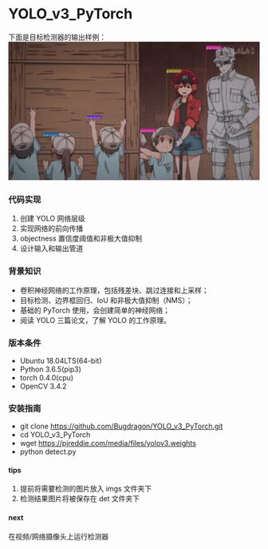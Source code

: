 # YOLO_v3_PyTorch
下面是目标检测器的输出样例：
![Image text](https://raw.githubusercontent.com/Bugdragon/YOLO_v3_PyTorch/master/det/det_%E5%B7%A5%E4%BD%9C%E7%BB%86%E8%83%9E1.png)

### 代码实现
1. 创建 YOLO 网络层级
2. 实现网络的前向传播
3. objectness 置信度阈值和非极大值抑制
4. 设计输入和输出管道

### 背景知识
+ 卷积神经网络的工作原理，包括残差块、跳过连接和上采样；
+ 目标检测、边界框回归、IoU 和非极大值抑制（NMS）；
+ 基础的 PyTorch 使用，会创建简单的神经网络；
+ 阅读 YOLO 三篇论文，了解 YOLO 的工作原理。

### 版本条件
* Ubuntu 18.04LTS(64-bit)
* Python 3.6.5(pip3)
* torch 0.4.0(cpu)
* OpenCV 3.4.2

### 安装指南
* git clone https://github.com/Bugdragon/YOLO_v3_PyTorch.git
* cd YOLO_v3_PyTorch
* wget https://pjreddie.com/media/files/yolov3.weights
* python detect.py

#### tips
1. 提前将需要检测的图片放入 imgs 文件夹下
2. 检测结果图片将被保存在 det 文件夹下

#### next
   在视频/网络摄像头上运行检测器

